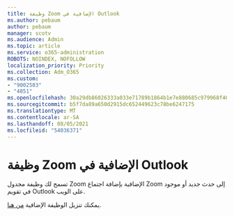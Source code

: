 ```yaml
---
title: وظيفة Zoom الإضافية في Outlook
ms.author: pebaum
author: pebaum
manager: scotv
ms.audience: Admin
ms.topic: article
ms.service: o365-administration
ROBOTS: NOINDEX, NOFOLLOW
localization_priority: Priority
ms.collection: Adm_O365
ms.custom:
- "9002503"
- "4851"
ms.openlocfilehash: 30a29db86026333a033e71789b1864b1e7e880685c979968f467ef26f7fdc485
ms.sourcegitcommit: b5f7da89a650d2915dc652449623c78be6247175
ms.translationtype: MT
ms.contentlocale: ar-SA
ms.lasthandoff: 08/05/2021
ms.locfileid: "54036371"
---
```

# <a name="zoom-add-in-for-outlook"></a>وظيفة Zoom الإضافية في Outlook

تسمح لك وظيفة مجدول Zoom الإضافية بإضافة اجتماع Zoom إلى حدث جديد أو موجود في تقويم Outlook على الويب.

يمكنك تنزيل الوظيفة الإضافية [من هنا](https://go.microsoft.com/fwlink/?linkid=2126413).
 